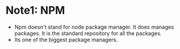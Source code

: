 # Note1: NPM
- Npm doesn't stand for node package manager. It does manages packages. It is the standard repository for all the packages.
- Its one of the biggest package managers.
